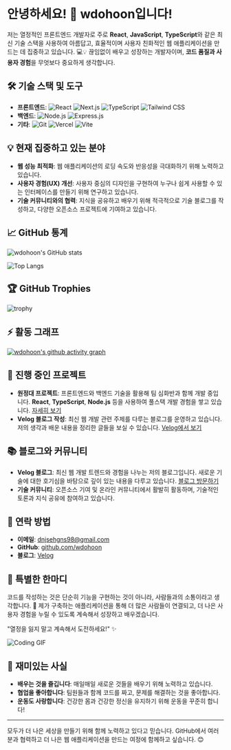 # 안녕하세요! 👋 wdohoon입니다!

저는 열정적인 프론트엔드 개발자로 주로 **React**, **JavaScript**, **TypeScript**와 같은 최신 기술 스택을 사용하여 아름답고, 효율적이며 사용자 친화적인 웹 애플리케이션을 만드는 데 집중하고 있습니다. 💻💡 끊임없이 배우고 성장하는 개발자이며, **코드 품질과 사용자 경험**을 무엇보다 중요하게 생각합니다.

## 🛠️ 기술 스택 및 도구

- **프론트엔드**: ![React](https://img.shields.io/badge/-React-61DAFB?style=flat&logo=react&logoColor=black) ![Next.js](https://img.shields.io/badge/-Next.js-000000?style=flat&logo=next.js&logoColor=white) ![TypeScript](https://img.shields.io/badge/-TypeScript-3178C6?style=flat&logo=typescript&logoColor=white) ![Tailwind CSS](https://img.shields.io/badge/-TailwindCSS-38B2AC?style=flat&logo=tailwind-css&logoColor=white)
- **백엔드**: ![Node.js](https://img.shields.io/badge/-Node.js-339933?style=flat&logo=node.js&logoColor=white) ![Express.js](https://img.shields.io/badge/-Express.js-000000?style=flat&logo=express&logoColor=white)
- **기타**: ![Git](https://img.shields.io/badge/-Git-F05032?style=flat&logo=git&logoColor=white) ![Vercel](https://img.shields.io/badge/-Vercel-000000?style=flat&logo=vercel&logoColor=white) ![Vite](https://img.shields.io/badge/-Vite-646CFF?style=flat&logo=vite&logoColor=white)

## 💡 현재 집중하고 있는 분야

- **웹 성능 최적화**: 웹 애플리케이션의 로딩 속도와 반응성을 극대화하기 위해 노력하고 있습니다.
- **사용자 경험(UX) 개선**: 사용자 중심의 디자인을 구현하여 누구나 쉽게 사용할 수 있는 인터페이스를 만들기 위해 연구하고 있습니다.
- **기술 커뮤니티와의 협력**: 지식을 공유하고 배우기 위해 적극적으로 기술 블로그를 작성하고, 다양한 오픈소스 프로젝트에 기여하고 있습니다.

## 📈 GitHub 통계

![wdohoon's GitHub stats](https://github-readme-stats.vercel.app/api?username=wdohoon&show_icons=true&theme=radical)

![Top Langs](https://github-readme-stats.vercel.app/api/top-langs/?username=wdohoon&layout=compact&theme=radical)

## 🏆 GitHub Trophies

![trophy](https://github-profile-trophy.vercel.app/?username=wdohoon&theme=dracula&no-frame=true&margin-w=15&margin-h=15)

## ⚡ 활동 그래프

[![wdohoon's github activity graph](https://github-readme-activity-graph.vercel.app/graph?username=wdohoon&theme=react-dark)](https://github.com/wdohoon)

## 🚀 진행 중인 프로젝트

- **원정대 프로젝트**: 프론트엔드와 백엔드 기술을 활용해 팀 심화반과 함께 개발 중입니다. **React**, **TypeScript**, **Node.js** 등을 사용하여 풀스택 개발 경험을 쌓고 있습니다. [자세히 보기](https://github.com/wdohoon/wonjungdae)
- **Velog 블로그 작성**: 최신 웹 개발 관련 주제를 다루는 블로그를 운영하고 있습니다. 저의 생각과 배운 내용을 정리한 글들을 보실 수 있습니다. [Velog에서 보기](https://velog.io/@wdohoon)

## 📚 블로그와 커뮤니티

- **Velog 블로그**: 최신 웹 개발 트렌드와 경험을 나누는 저의 블로그입니다. 새로운 기술에 대한 호기심을 바탕으로 깊이 있는 내용을 다루고 있습니다. [블로그 방문하기](https://velog.io/@wdohoon)
- **기술 커뮤니티**: 오픈소스 기여 및 온라인 커뮤니티에서 활발히 활동하며, 기술적인 토론과 지식 공유에 참여하고 있습니다.

## 💬 연락 방법

- **이메일**: [dnjsehgns98@gmail.com](mailto:dnjsehgns98@gmail.com)
- **GitHub**: [github.com/wdohoon](https://github.com/wdohoon)
- **블로그**: [Velog](https://velog.io/@wdohoon)

## 🌟 특별한 한마디

코드를 작성하는 것은 단순히 기능을 구현하는 것이 아니라, 사람들과의 소통이라고 생각합니다. 🚀 제가 구축하는 애플리케이션을 통해 더 많은 사람들이 연결되고, 더 나은 사용자 경험을 누릴 수 있도록 계속해서 성장하고 배우겠습니다.

"열정을 잃지 말고 계속해서 도전하세요!" ✨

![Coding GIF](https://media.giphy.com/media/qgQUggAC3Pfv687qPC/giphy.gif)

## 📣 재미있는 사실
- **배우는 것을 즐깁니다**: 매일매일 새로운 것들을 배우기 위해 노력하고 있습니다.
- **협업을 좋아합니다**: 팀원들과 함께 코드를 짜고, 문제를 해결하는 것을 좋아합니다.
- **운동도 사랑합니다**: 건강한 몸과 건강한 정신을 유지하기 위해 운동을 꾸준히 합니다!

---

모두가 더 나은 세상을 만들기 위해 함께 노력하고 있다고 믿습니다. GitHub에서 여러분과 협력하고 더 나은 웹 애플리케이션을 만드는 여정에 함께하고 싶습니다. 😊

